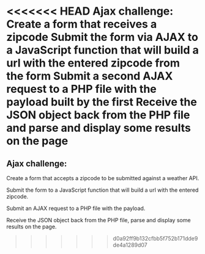 <<<<<<< HEAD
Ajax challenge:
Create a form that receives a zipcode
Submit the form via AJAX to a JavaScript function that will build a url with the entered zipcode from the form
Submit a second AJAX request to a PHP file with the payload built by the first
Receive the JSON object back from the PHP file and parse and display some results on the page
=======
## Ajax challenge:
Create a form that accepts a zipcode to be submitted against a weather API.

Submit the form to a JavaScript function that will build a url with the entered zipcode.

Submit an AJAX request to a PHP file with the payload.

Receive the JSON object back from the PHP file, parse and display some results on the page.
>>>>>>> d0a92ff9b132cfbb5f752b171dde9de4a1289d07
